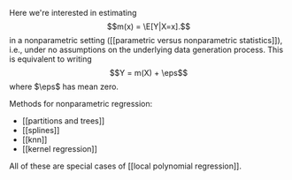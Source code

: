 Here we're interested in estimating
$$m(x) = \E[Y|X=x].$$
in a nonparametric setting ([[parametric versus nonparametric statistics]]), i.e., under no assumptions on the underlying data generation process. This is equivalent to writing 
$$Y = m(X) + \eps$$
where $\eps$ has mean zero. 

Methods for nonparametric regression: 
- [[partitions and trees]]
- [[splines]]
- [[knn]]
- [[kernel regression]]

All of these are special cases of [[local polynomial regression]]. 
